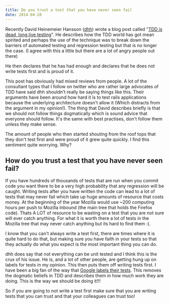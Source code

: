 ```yaml
---
title: Do you trust a test that you have never seen fail
date: 2014-04-28
---
```


Recently David Heinemeier Hansson ([dhh](https://twitter.com/dhh)) wrote a blog post called "[TDD is dead, long live testing](http://david.heinemeierhansson.com/2014/tdd-is-dead-long-live-testing.html)". He describes how the TDD world has got mean spirited and perhaps the use of the technique was to break down the barriers of automated testing and regression testing but that is no longer the case. (I agree with this a little but there are a lot of angry people out there)

He then declares that he has had enough and declares that he does not write tests first and is proud of it.

This post has obviously had mixed reviews from people. A lot of the consultant types that I follow on twitter who are rather large advocates of TDD have said dhh shouldn't really be saying things like this. Their arguments have been around how hard it is to test rails applications because the underlying architecture doesn't allow it (Which distracts from the argument in my opinion!). The thing that David describes briefly is that we should not follow things dogmatically which is sound advice that everyone should follow. It's the same with best practises, don't follow them unless they make sense.

The amount of people who then started shouting from the roof tops that they don't test first and were proud of it grew quite quickly. I find this sentiment quite worrying. Why?

## How do you trust a test that you have never seen fail?

If you have hundreds of thousands of tests that are run when you commit code you want there to be a very high probability that any regression will be caught. Writing tests after you have written the code can lead to a lot of tests that may never fail which take up huge amounts of resource that costs money. At the beginning of the year Mozilla would use ~200 computing hours per push to Mozilla Inbound (the main tree that holds the Firefox code). Thats A LOT of resource to be wasting on a test that you are not sure will ever catch anything. For what it is worth there a lot of tests in the Mozilla tree that may never catch anything but its hard to find them :(.

I know that you can't always write a test first, there are times where it is quite hard to do that, but making sure you have faith in your tests so that they actually do what you expect is the most important thing you can do.

dhh does say that not everything can be unit tested and I think this is the crux of his issue. He is, and a lot of other people, are getting hung up on labels for tests in my opinion. This then puts them off writing tests first. I have been a big fan of the way that [Google labels their tests](http://googletesting.blogspot.co.uk/2011/03/how-google-tests-software-part-five.html). This removes the dogmatic beliefs in TDD and describes them in how much work they are doing. This is the way we should be doing it!!!

So if you are going to not write a test first make sure that you are writing tests that you can trust and that your colleagues can trust too! 